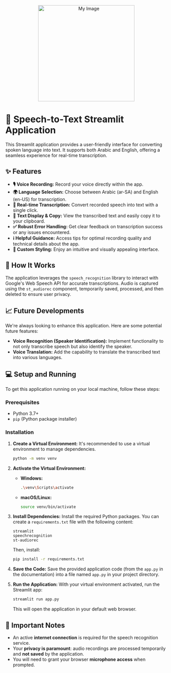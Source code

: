 <p align="center">
   <img src="images/The interface.png" width="300" alt="My Image">
</p>   

# 🎤 Speech-to-Text Streamlit Application

This Streamlit application provides a user-friendly interface for converting spoken language into text. It supports both Arabic and English, offering a seamless experience for real-time transcription.

## ✨ Features

* **🎙️ Voice Recording:** Record your voice directly within the app.
* **🌍 Language Selection:** Choose between Arabic (ar-SA) and English (en-US) for transcription.
* **🔄 Real-time Transcription:** Convert recorded speech into text with a single click.
* **📝 Text Display & Copy:** View the transcribed text and easily copy it to your clipboard.
* **✅ Robust Error Handling:** Get clear feedback on transcription success or any issues encountered.
* **ℹ️ Helpful Guidance:** Access tips for optimal recording quality and technical details about the app.
* **🎨 Custom Styling:** Enjoy an intuitive and visually appealing interface.

## 🚀 How It Works

The application leverages the `speech_recognition` library to interact with Google's Web Speech API for accurate transcriptions. Audio is captured using the `st_audiorec` component, temporarily saved, processed, and then deleted to ensure user privacy.

## 📈 Future Developments

We're always looking to enhance this application. Here are some potential future features:

* **Voice Recognition (Speaker Identification):** Implement functionality to not only transcribe speech but also identify the speaker.
* **Voice Translation:** Add the capability to translate the transcribed text into various languages.

## 💻 Setup and Running

To get this application running on your local machine, follow these steps:

### Prerequisites

* Python 3.7+
* `pip` (Python package installer)

### Installation

1.  **Create a Virtual Environment:**
    It's recommended to use a virtual environment to manage dependencies.
    ```bash
    python -m venv venv
    ```

2.  **Activate the Virtual Environment:**
    * **Windows:**
        ```bash
        .\venv\Scripts\activate
        ```
    * **macOS/Linux:**
        ```bash
        source venv/bin/activate
        ```

3.  **Install Dependencies:**
    Install the required Python packages. You can create a `requirements.txt` file with the following content:
    ```
    streamlit
    speechrecognition
    st-audiorec
    ```
    Then, install:
    ```bash
    pip install -r requirements.txt
    ```
    

4.  **Save the Code:**
    Save the provided application code (from the `app.py` in the documentation) into a file named `app.py` in your project directory.

5.  **Run the Application:**
    With your virtual environment activated, run the Streamlit app:
    ```bash
    streamlit run app.py
    ```
    This will open the application in your default web browser.

## 🛑 Important Notes

* An active **internet connection** is required for the speech recognition service.
* Your **privacy is paramount**: audio recordings are processed temporarily and **not saved** by the application.
* You will need to grant your browser **microphone access** when prompted.
